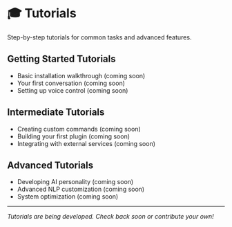# 🎓 Tutorials

Step-by-step tutorials for common tasks and advanced features.

## Getting Started Tutorials
- Basic installation walkthrough (coming soon)
- Your first conversation (coming soon)
- Setting up voice control (coming soon)

## Intermediate Tutorials
- Creating custom commands (coming soon)
- Building your first plugin (coming soon)
- Integrating with external services (coming soon)

## Advanced Tutorials
- Developing AI personality (coming soon)
- Advanced NLP customization (coming soon)
- System optimization (coming soon)

---

*Tutorials are being developed. Check back soon or contribute your own!*